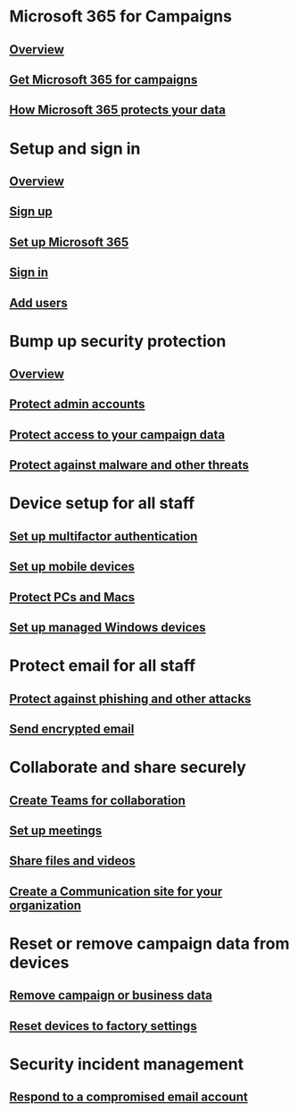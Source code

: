 # Microsoft 365 for Campaigns
## [Overview](index.md)
## [Get Microsoft 365 for campaigns](get-microsoft-365-campaigns.md)
## [How Microsoft 365 protects your data](m365-campaigns-users.md)

# Setup and sign in
## [Overview](microsoft-365-campaigns-setup-overview.md)
## [Sign up](m365-campaigns-sign-up.md)
## [Set up Microsoft 365](../business/set-up.md?toc=/microsoft-365/campaigns/toc.json)
## [Sign in](m365-campaigns-sign-in.md)
## [Add users](../business/add-users-m365b.md?toc=/microsoft-365/campaigns/toc.json)

# Bump up security protection
## [Overview](m365-campaigns-security-overview.md)
## [Protect admin accounts](m365-campaigns-protect-admin-accounts.md)
## [Protect access to your campaign data](m365-campaigns-conditional-access.md)
## [Protect against malware and other threats](m365-campaigns-increase-protection.md) 

# Device setup for all staff
## [Set up multifactor authentication](m365-campaigns-multifactor-authenication.md)
## [Set up mobile devices](../business/set-up-mobile-devices.md?toc=/microsoft-365/campaigns/toc.json)
## [Protect PCs and Macs](m365-campaigns-protect-pcs-macs.md)
## [Set up managed Windows devices](../business/set-up-windows-devices.md?toc=/microsoft-365/campaigns/toc.json)

# Protect email for all staff
## [Protect against phishing and other attacks](m365-campaigns-phishing-and-attacks.md)
## [Send encrypted email](send-encrypted-email.md)

# Collaborate and share securely
## [Create Teams for collaboration](create-teams-for-collaboration.md)
## [Set up meetings](set-up-meetings.md)
## [Share files and videos](share-files-and-videos.md)
## [Create a Communication site for your organization](create-communications-site.md)

# Reset or remove campaign data from devices 
## [Remove campaign or business data](../business/remove-company-data.md?toc=/microsoft-365/campaigns/toc.json)
## [Reset devices to factory settings](../business/reset-devices-to-factory-settings.md?toc=/microsoft-365/campaigns/toc.json)

# Security incident management
## [Respond to a compromised email account](/office365/securitycompliance/responding-to-a-compromised-email-account?toc=/microsoft-365/campaigns/toc.json&bc=/microsoft-365/campaigns/breadcrumb/toc.json)
